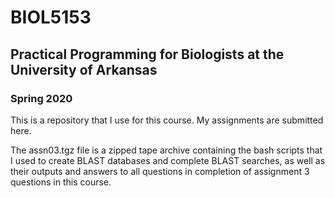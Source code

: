 # BIOL5153

## Practical Programming for Biologists at the University of Arkansas
### Spring 2020

This is a repository that I use for this course. My assignments are submitted here. 

The assn03.tgz file is a zipped tape archive containing the bash scripts that I used to create BLAST databases and complete BLAST searches, as well as their outputs and answers to all questions in completion of assignment 3 questions in this course.
